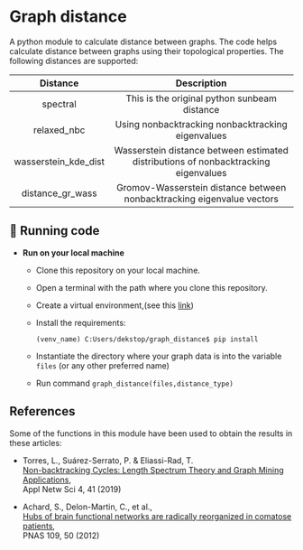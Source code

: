 # Graph distance
A python module to calculate distance between graphs. The code helps calculate distance between graphs using their topological properties. The following distances are supported:

|      Distance             |                      Description                                                         |
|:-------------------------:|:----------------------------------------------------------------------------------------:|
| spectral                  | This is the original python sunbeam distance                                         |
| relaxed_nbc           | Using nonbacktracking nonbacktracking eigenvalues                                    | 
| wasserstein_kde_dist  | Wasserstein distance between estimated distributions of nonbacktracking eigenvalues  | 
| distance_gr_wass      | Gromov-Wasserstein distance between nonbacktracking eigenvalue vectors               | 



## 🚀 Running code


* __Run on your local machine__
   * Clone this repository on your local machine.
   * Open a terminal with the path where you clone this repository.
   * Create a virtual environment,(see this [link](https://gist.github.com/mevangelista-alvarado/8ee2fd663e7446e543fc04eacce0f303))
   
   * Install the requirements:
      ```
      (venv_name) C:Users/dekstop/graph_distance$ pip install
      ```
   * Instantiate the directory where your graph data is into the variable `files` (or any other preferred name)
   * Run command `graph_distance(files,distance_type)`



## References
Some of the functions in this module have been used to obtain the results in these articles:

 * Torres, L., Suárez-Serrato, P. & Eliassi-Rad, T.  <br/>
 [Non-backtracking Cycles: Length Spectrum
Theory and Graph Mining Applications](https://link.springer.com/article/10.1007/s41109-019-0147-y), <br/> 
   Appl Netw Sci 4, 41 (2019)
   
 * Achard, S., Delon-Martin, C., et al., <br/>
 [Hubs of brain functional networks are radically
reorganized in comatose patients](https://www.researchgate.net/publication/233775192_Hubs_of_brain_functional_networks_are_radically_reorganized_in_comatose_patients),  <br/>
   PNAS 109, 50  (2012)
   

